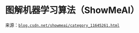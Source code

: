 # 图解机器学习算法（ShowMeAI）

来源：[`blog.csdn.net/showmeai/category_11645261.html`](https://blog.csdn.net/showmeai/category_11645261.html)